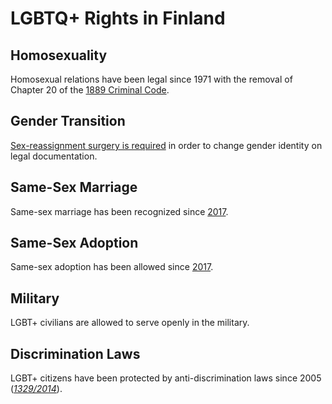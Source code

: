 # LGBTQ+ Rights in Finland

## Homosexuality
Homosexual relations have been legal since 1971 with the removal of Chapter 20 of the [1889 Criminal Code](https://finlex.fi/en/laki/kaannokset/1889/en18890039.pdf).

## Gender Transition
[Sex-reassignment surgery is required](https://www.gaystarnews.com/article/finnish-government-continue-sterilization-trans-people/) in order to change gender identity on legal documentation.

## Same-Sex Marriage
Same-sex marriage has been recognized since [2017](https://web.archive.org/web/20160217223438/http://yle.fi/uutiset/parliament_approves_same-sex_marriage_legislation/8680589).

## Same-Sex Adoption
Same-sex adoption has been allowed since [2017](https://web.archive.org/web/20170302025418/http://yle.fi/uutiset/osasto/news/same-sex_marriage_law_goes_into_effect_in_finland/9486556).

## Military
LGBT+ civilians are allowed to serve openly in the military.

## Discrimination Laws
LGBT+ citizens have been protected by anti-discrimination laws since 2005 ([*1329/2014*](https://finlex.fi/fi/laki/alkup/2014/20141329)).
